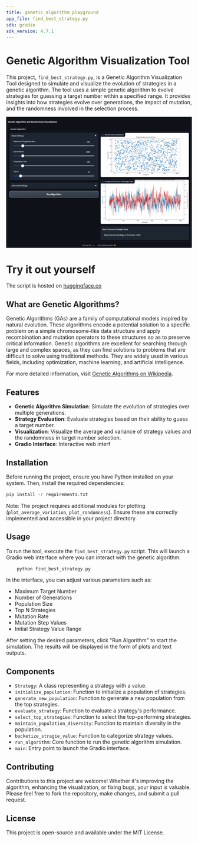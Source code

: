 ```yaml
---
title: genetic_algorithm_playground
app_file: find_best_strategy.py
sdk: gradio
sdk_version: 4.7.1
---
```

# Genetic Algorithm Visualization Tool

This project, `find_best_strategy.py`, is a Genetic Algorithm Visualization Tool designed to simulate and visualize the evolution of strategies in a genetic algorithm. The tool uses a simple genetic algorithm to evolve strategies for guessing a target number within a specified range. It provides insights into how strategies evolve over generations, the impact of mutation, and the randomness involved in the selection process.

![Frontend Interface](images/frontend.png)

# Try it out yourself

The script is hosted on [huggingface.co](https://huggingface.co/spaces/SvenSommer/genetic_algorithm_playground)

## What are Genetic Algorithms?

Genetic Algorithms (GAs) are a family of computational models inspired by natural evolution. These algorithms encode a potential solution to a specific problem on a simple chromosome-like data structure and apply recombination and mutation operators to these structures so as to preserve critical information. Genetic algorithms are excellent for searching through large and complex spaces, as they can find solutions to problems that are difficult to solve using traditional methods. They are widely used in various fields, including optimization, machine learning, and artificial intelligence.

For more detailed information, visit [Genetic Algorithms on Wikipedia](https://en.wikipedia.org/wiki/Genetic_algorithm).

## Features

- **Genetic Algorithm Simulation**: Simulate the evolution of strategies over multiple generations.
- **Strategy Evaluation**: Evaluate strategies based on their ability to guess a target number.
- **Visualization**: Visualize the average and variance of strategy values and the randomness in target number selection.
- **Gradio Interface**: Interactive web interf
## Installation

Before running the project, ensure you have Python installed on your system. Then, install the required dependencies:

```bash
pip install -r requirements.txt
```

Note: The project requires additional modules for plotting (`plot_average_variation`, `plot_randomness`). Ensure these are correctly implemented and accessible in your project directory.

## Usage

To run the tool, execute the `find_best_strategy.py` script. This will launch a Gradio web interface where you can interact with the genetic algorithm:
```bash
    python find_best_strategy.py
```
In the interface, you can adjust various parameters such as:

- Maximum Target Number
- Number of Generations
- Population Size
- Top N Strategies
- Mutation Rate
- Mutation Step Values
- Initial Strategy Value Range

After setting the desired parameters, click "Run Algorithm" to start the simulation. The results will be displayed in the form of plots and text outputs.

## Components

- `Strategy`: A class representing a strategy with a value.
- `initialize_population`: Function to initialize a population of strategies.
- `generate_new_population`: Function to generate a new population from the top strategies.
- `evaluate_strategy`: Function to evaluate a strategy's performance.
- `select_top_strategies`: Function to select the top-performing strategies.
- `maintain_population_diversity`: Function to maintain diversity in the population.
- `bucketize_stragie_value`: Function to categorize strategy values.
- `run_algorithm`: Core function to run the genetic algorithm simulation.
- `main`: Entry point to launch the Gradio interface.

## Contributing

Contributions to this project are welcome! Whether it's improving the algorithm, enhancing the visualization, or fixing bugs, your input is valuable. Please feel free to fork the repository, make changes, and submit a pull request.

## License

This project is open-source and available under the MIT License.